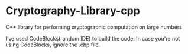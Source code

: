 # Cryptography-Library-cpp
C++ library for performing cryptographic computation on large numbers

I've used CodeBlocks(random IDE) to build the code. In case you're not using CodeBlocks, ignore the .cbp file.
